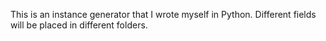 This is an instance generator that I wrote myself in Python. Different fields will be placed in different folders.
